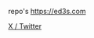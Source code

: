 repo's <a href="https://ed3s.com">https://ed3s.com</a>

<a href="https://x.com/ed3scom">X / Twitter </a>

